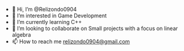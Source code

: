 - 👋 Hi, I’m @Relizondo0904
- 👀 I’m interested in Game Development
- 🌱 I’m currently learning C++
- 💞️ I’m looking to collaborate on Small projects with a focus on linear algebra
- 📫 How to reach me relizondo0904@gmail.com

<!---
Relizondo0904/Relizondo0904 is a ✨ special ✨ repository because its `README.md` (this file) appears on your GitHub profile.
You can click the Preview link to take a look at your changes.
--->
